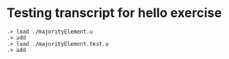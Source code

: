 # Testing transcript for hello exercise

```ucm
.> load ./majorityElement.u
.> add
.> load ./majorityElement.test.u
.> add
```

